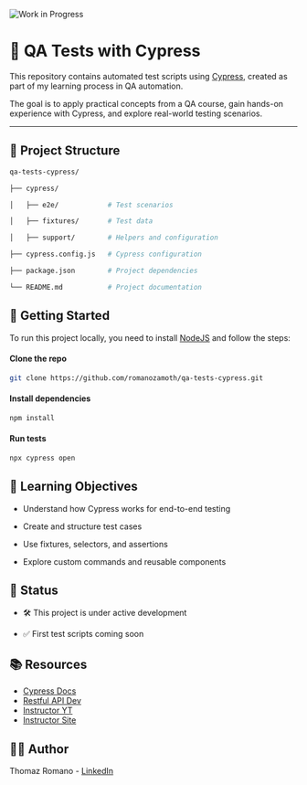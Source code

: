 ![Work in Progress](https://img.shields.io/badge/status-in--progress-orange)

# 🧪 QA Tests with Cypress

This repository contains automated test scripts using [Cypress](https://www.cypress.io/), created as part of my learning process in QA automation.


The goal is to apply practical concepts from a QA course, gain hands-on experience with Cypress, and explore real-world testing scenarios.


---


## 📁 Project Structure

<!--
⏳ Coming soon...
-->

```bash
qa-tests-cypress/

├── cypress/

│   ├── e2e/            # Test scenarios

│   ├── fixtures/       # Test data

│   ├── support/        # Helpers and configuration

├── cypress.config.js   # Cypress configuration

├── package.json        # Project dependencies

└── README.md           # Project documentation
```

## 🚀 Getting Started

To run this project locally, you need to install [NodeJS](https://nodejs.org/pt) and follow the steps:

#### Clone the repo

```bash
git clone https://github.com/romanozamoth/qa-tests-cypress.git
```

#### Install dependencies

```bash
npm install
```
#### Run tests

```bash
npx cypress open
```


## 📌 Learning Objectives

- Understand how Cypress works for end-to-end testing

- Create and structure test cases

- Use fixtures, selectors, and assertions

- Explore custom commands and reusable components



## 🚧 Status

- 🛠️ This project is under active development

- ✅ First test scripts coming soon



## 📚 Resources

- [Cypress Docs](https://docs.cypress.io/app/get-started/why-cypress)
- [Restful API Dev](https://restful-api.dev/)
- [Instructor YT](https://www.youtube.com/@QAzando)
- [Instructor Site](https://qazando.com.br/)


## 🧑‍💻 Author

Thomaz Romano - [LinkedIn](https://www.linkedin.com/in/thomaz-romano/)
